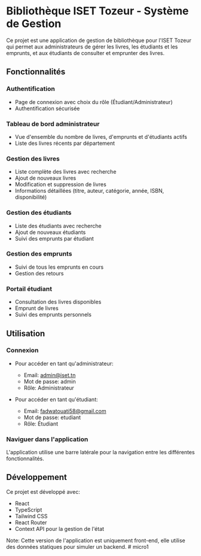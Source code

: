 
# Bibliothèque ISET Tozeur - Système de Gestion

Ce projet est une application de gestion de bibliothèque pour l'ISET Tozeur qui permet aux administrateurs de gérer les livres, les étudiants et les emprunts, et aux étudiants de consulter et emprunter des livres.

## Fonctionnalités

### Authentification
- Page de connexion avec choix du rôle (Étudiant/Administrateur)
- Authentification sécurisée

### Tableau de bord administrateur
- Vue d'ensemble du nombre de livres, d'emprunts et d'étudiants actifs
- Liste des livres récents par département

### Gestion des livres
- Liste complète des livres avec recherche
- Ajout de nouveaux livres
- Modification et suppression de livres
- Informations détaillées (titre, auteur, catégorie, année, ISBN, disponibilité)

### Gestion des étudiants
- Liste des étudiants avec recherche
- Ajout de nouveaux étudiants
- Suivi des emprunts par étudiant

### Gestion des emprunts
- Suivi de tous les emprunts en cours
- Gestion des retours

### Portail étudiant
- Consultation des livres disponibles
- Emprunt de livres
- Suivi des emprunts personnels

## Utilisation

### Connexion
- Pour accéder en tant qu'administrateur:
  - Email: admin@iset.tn
  - Mot de passe: admin
  - Rôle: Administrateur

- Pour accéder en tant qu'étudiant:
  - Email: fadwatouati58@gmail.com
  - Mot de passe: etudiant
  - Rôle: Étudiant

### Naviguer dans l'application
L'application utilise une barre latérale pour la navigation entre les différentes fonctionnalités.

## Développement

Ce projet est développé avec:
- React
- TypeScript
- Tailwind CSS
- React Router
- Context API pour la gestion de l'état

Note: Cette version de l'application est uniquement front-end, elle utilise des données statiques pour simuler un backend.
#   m i c r o 1  
 